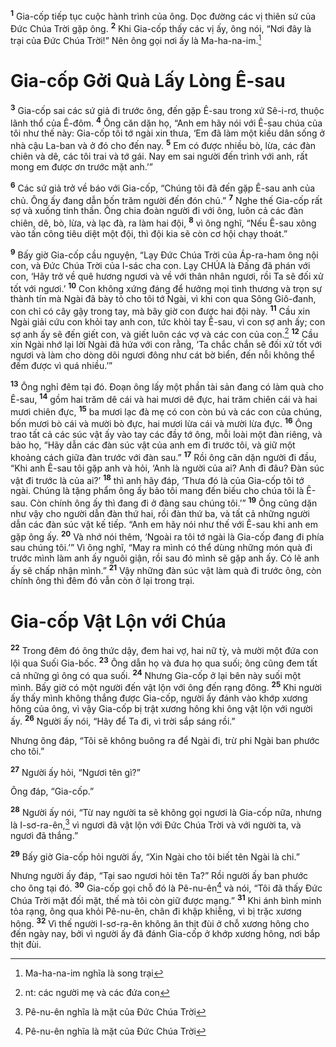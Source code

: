 <sup><b>1</b></sup> Gia-cốp tiếp tục cuộc hành trình của ông. Dọc đường các vị thiên sứ của Đức Chúa Trời gặp ông. <sup><b>2</b></sup> Khi Gia-cốp thấy các vị ấy, ông nói, “Nơi đây là trại của Đức Chúa Trời!” Nên ông gọi nơi ấy là Ma-ha-na-im.[^1]

# Gia-cốp Gởi Quà Lấy Lòng Ê-sau
<sup><b>3</b></sup> Gia-cốp sai các sứ giả đi trước ông, đến gặp Ê-sau trong xứ Sê-i-rơ, thuộc lãnh thổ của Ê-đôm. <sup><b>4</b></sup> Ông căn dặn họ, “Anh em hãy nói với Ê-sau chúa của tôi như thế này: Gia-cốp tôi tớ ngài xin thưa, ‘Em đã làm một kiều dân sống ở nhà cậu La-ban và ở đó cho đến nay. <sup><b>5</b></sup> Em có được nhiều bò, lừa, các đàn chiên và dê, các tôi trai và tớ gái. Nay em sai người đến trình với anh, rất mong em được ơn trước mặt anh.’”

<sup><b>6</b></sup> Các sứ giả trở về báo với Gia-cốp, “Chúng tôi đã đến gặp Ê-sau anh của chủ. Ông ấy đang dẫn bốn trăm người đến đón chủ.” <sup><b>7</b></sup> Nghe thế Gia-cốp rất sợ và xuống tinh thần. Ông chia đoàn người đi với ông, luôn cả các đàn chiên, dê, bò, lừa, và lạc đà, ra làm hai đội, <sup><b>8</b></sup> vì ông nghĩ, “Nếu Ê-sau xông vào tấn công tiêu diệt một đội, thì đội kia sẽ còn cơ hội chạy thoát.”

<sup><b>9</b></sup> Bấy giờ Gia-cốp cầu nguyện, “Lạy Đức Chúa Trời của Áp-ra-ham ông nội con, và Đức Chúa Trời của I-sác cha con. Lạy CHÚA là Đấng đã phán với con, ‘Hãy trở về quê hương ngươi và về với thân nhân ngươi, rồi Ta sẽ đối xử tốt với ngươi.’ <sup><b>10</b></sup> Con không xứng đáng để hưởng mọi tình thương và trọn sự thành tín mà Ngài đã bày tỏ cho tôi tớ Ngài, vì khi con qua Sông Giô-đanh, con chỉ có cây gậy trong tay, mà bây giờ con được hai đội này. <sup><b>11</b></sup> Cầu xin Ngài giải cứu con khỏi tay anh con, tức khỏi tay Ê-sau, vì con sợ anh ấy; con sợ anh ấy sẽ đến giết con, và giết luôn các vợ và các con của con.[^4] <sup><b>12</b></sup> Cầu xin Ngài nhớ lại lời Ngài đã hứa với con rằng, ‘Ta chắc chắn sẽ đối xử tốt với ngươi và làm cho dòng dõi ngươi đông như cát bờ biển, đến nỗi không thể đếm được vì quá nhiều.’”

<sup><b>13</b></sup> Ông nghỉ đêm tại đó. Đoạn ông lấy một phần tài sản đang có làm quà cho Ê-sau, <sup><b>14</b></sup> gồm hai trăm dê cái và hai mươi dê đực, hai trăm chiên cái và hai mươi chiên đực, <sup><b>15</b></sup> ba mươi lạc đà mẹ có con còn bú và các con của chúng, bốn mươi bò cái và mười bò đực, hai mươi lừa cái và mười lừa đực. <sup><b>16</b></sup> Ông trao tất cả các súc vật ấy vào tay các đầy tớ ông, mỗi loài một đàn riêng, và bảo họ, “Hãy dẫn các đàn súc vật của anh em đi trước tôi, và giữ một khoảng cách giữa đàn trước với đàn sau.” <sup><b>17</b></sup> Rồi ông căn dặn người đi đầu, “Khi anh Ê-sau tôi gặp anh và hỏi, ‘Anh là người của ai? Anh đi đâu? Đàn súc vật đi trước là của ai?’ <sup><b>18</b></sup> thì anh hãy đáp, ‘Thưa đó là của Gia-cốp tôi tớ ngài. Chúng là tặng phẩm ông ấy bảo tôi mang đến biếu cho chúa tôi là Ê-sau. Còn chính ông ấy thì đang đi ở đàng sau chúng tôi.’” <sup><b>19</b></sup> Ông cũng dặn như vậy cho người dẫn đàn thứ hai, rồi đàn thứ ba, và tất cả những người dẫn các đàn súc vật kế tiếp. “Anh em hãy nói như thế với Ê-sau khi anh em gặp ông ấy. <sup><b>20</b></sup> Và nhớ nói thêm, ‘Ngoài ra tôi tớ ngài là Gia-cốp đang đi phía sau chúng tôi.’” Vì ông nghĩ, “May ra mình có thể dùng những món quà đi trước mình làm anh ấy nguôi giận, rồi sau đó mình sẽ gặp anh ấy. Có lẽ anh ấy sẽ chấp nhận mình.” <sup><b>21</b></sup> Vậy những đàn súc vật làm quà đi trước ông, còn chính ông thì đêm đó vẫn còn ở lại trong trại.

# Gia-cốp Vật Lộn với Chúa
<sup><b>22</b></sup> Trong đêm đó ông thức dậy, đem hai vợ, hai nữ tỳ, và mười một đứa con lội qua Suối Gia-bốc. <sup><b>23</b></sup> Ông dẫn họ và đưa họ qua suối; ông cũng đem tất cả những gì ông có qua suối. <sup><b>24</b></sup> Nhưng Gia-cốp ở lại bên này suối một mình. Bấy giờ có một người đến vật lộn với ông đến rạng đông. <sup><b>25</b></sup> Khi người ấy thấy mình không thắng được Gia-cốp, người ấy đánh vào khớp xương hông của ông, vì vậy Gia-cốp bị trật xương hông khi ông vật lộn với người ấy. <sup><b>26</b></sup> Người ấy nói, “Hãy để Ta đi, vì trời sắp sáng rồi.”

Nhưng ông đáp, “Tôi sẽ không buông ra để Ngài đi, trừ phi Ngài ban phước cho tôi.”

<sup><b>27</b></sup> Người ấy hỏi, “Ngươi tên gì?”

Ông đáp, “Gia-cốp.”

<sup><b>28</b></sup> Người ấy nói, “Từ nay người ta sẽ không gọi ngươi là Gia-cốp nữa, nhưng là I-sơ-ra-ên,[^2] vì ngươi đã vật lộn với Đức Chúa Trời và với người ta, và ngươi đã thắng.”

<sup><b>29</b></sup> Bấy giờ Gia-cốp hỏi người ấy, “Xin Ngài cho tôi biết tên Ngài là chi.”

Nhưng người ấy đáp, “Tại sao ngươi hỏi tên Ta?” Rồi người ấy ban phước cho ông tại đó. <sup><b>30</b></sup> Gia-cốp gọi chỗ đó là Pê-nu-ên[^2] và nói, “Tôi đã thấy Đức Chúa Trời mặt đối mặt, thế mà tôi còn giữ được mạng.” <sup><b>31</b></sup> Khi ánh bình minh tỏa rạng, ông qua khỏi Pê-nu-ên, chân đi khập khiễng, vì bị trặc xương hông. <sup><b>32</b></sup> Vì thế người I-sơ-ra-ên không ăn thịt đùi ở chỗ xương hông cho đến ngày nay, bởi vì người ấy đã đánh Gia-cốp ở khớp xương hông, nơi bắp thịt đùi.

[^1]: Ma-ha-na-im nghĩa là song trại
[^2]: Pê-nu-ên nghĩa là mặt của Đức Chúa Trời
[^2]: I-sơ-ra-ên là đấu với Đức Chúa Trời
[^4]: nt: các người mẹ và các đứa con
